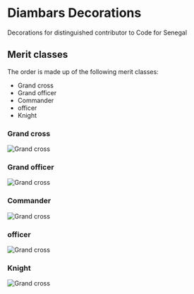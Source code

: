 # Diambars Decorations

Decorations for distinguished contributor to Code for Senegal

## Merit classes
The order is made up of the following merit classes:
* Grand cross
* Grand officer
* Commander
* officer
* Knight

### Grand cross
![Grand cross](https://upload.wikimedia.org/wikipedia/commons/c/c1/SEN_Order_of_the_Lion_-_Grand_Cross_BAR.png)

### Grand officer
![Grand cross](https://upload.wikimedia.org/wikipedia/commons/4/44/SEN_Order_of_the_Lion_-_Grand_Officer_BAR.png)

### Commander
![Grand cross](https://upload.wikimedia.org/wikipedia/commons/5/55/SEN_Order_of_the_Lion_-_Commander_BAR.png)

### officer
![Grand cross](https://upload.wikimedia.org/wikipedia/commons/5/5c/SEN_Order_of_the_Lion_-_Officer_BAR.png)

### Knight
![Grand cross](https://upload.wikimedia.org/wikipedia/commons/b/b0/SEN_Order_of_the_Lion_-_Knight_BAR.png)
